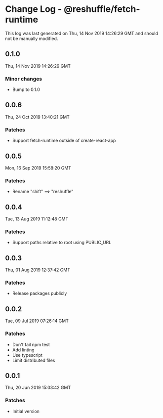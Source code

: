 # Change Log - @reshuffle/fetch-runtime

This log was last generated on Thu, 14 Nov 2019 14:26:29 GMT and should not be manually modified.

## 0.1.0
Thu, 14 Nov 2019 14:26:29 GMT

### Minor changes

- Bump to 0.1.0

## 0.0.6
Thu, 24 Oct 2019 13:40:21 GMT

### Patches

- Support fetch-runtime outside of create-react-app

## 0.0.5
Mon, 16 Sep 2019 15:58:20 GMT

### Patches

- Rename "shift" ==> "reshuffle"

## 0.0.4
Tue, 13 Aug 2019 11:12:48 GMT

### Patches

- Support paths relative to root using PUBLIC_URL

## 0.0.3
Thu, 01 Aug 2019 12:37:42 GMT

### Patches

- Release packages publicly

## 0.0.2
Tue, 09 Jul 2019 07:26:14 GMT

### Patches

- Don't fail npm test
- Add linting
- Use typescript
- Limit distributed files

## 0.0.1
Thu, 20 Jun 2019 15:03:42 GMT

### Patches

- Initial version

